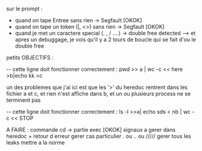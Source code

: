 sur le prompt :

- quand on tape Entree sans rien -> Segfault  [OKOK]
- quand on tape un token (|, <>) sans rien -> Segfault  [OKOK]
- quand je met un caractere special (. , / ....) -> double free detected  -->  et apres un debuggage, je vois qu'il y a 2 tours de boucle qui se fait d'ou le double free


petits OBJECTIFS :

-- cette ligne doit fonctionner correctement : pwd >> a | wc -c << here >b|echo kk >c

un des problemes que j'ai ici est que les '>' du heredoc rentrent dans les fichier a et c, et rien n'est affiche dans b, et un ou plusieurs process ne se terminent pas

-- cette ligne doit fonctionner correctement : ls -l >>a| echo sds < nb | wc -c << STOP


A FAIRE : commande cd -> partie exec  [OKOK]
          signaux a gerer dans heredoc + retour d erreur
          gerer cas particulier . ou .. ou /////
          gerer tous les leaks
          mettre a la norme